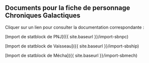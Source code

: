 ## Documents pour la fiche de personnage Chroniques Galactiques ##

Cliquer sur un lien pour consulter la documentation correspondante :

[Import de statblock de PNJ]({{ site.baseurl }}/import-sbnpc)

[Import de statblock de Vaisseau]({{ site.baseurl }}/import-sbship) 

[Import de statblock de Mécha]({{ site.baseurl }}/import-sbmech)